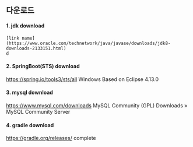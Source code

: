 ## 다운로드

#### 1. jdk download
```
[link name](https://www.oracle.com/technetwork/java/javase/downloads/jdk8-downloads-2133151.html)
d
```
#### 2. SpringBoot(STS) download
https://spring.io/tools3/sts/all
Windows Based on Eclipse 4.13.0
#### 3. mysql download
https://www.mysql.com/downloads
MySQL Community (GPL) Downloads » MySQL Community Server
#### 4. gradle download
https://gradle.org/releases/
complete
